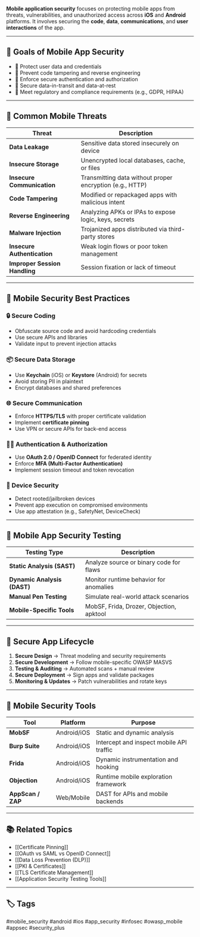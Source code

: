 **Mobile application security** focuses on protecting mobile apps from threats, vulnerabilities, and unauthorized access across **iOS** and **Android** platforms. It involves securing the **code**, **data**, **communications**, and **user interactions** of the app.

---

## 🎯 Goals of Mobile App Security

- 🔐 Protect user data and credentials
- 🧬 Prevent code tampering and reverse engineering
- 🧱 Enforce secure authentication and authorization
- 📡 Secure data-in-transit and data-at-rest
- 🧾 Meet regulatory and compliance requirements (e.g., GDPR, HIPAA)

---

## 🧱 Common Mobile Threats

| Threat                     | Description                                           |
|----------------------------|-------------------------------------------------------|
| **Data Leakage**           | Sensitive data stored insecurely on device            |
| **Insecure Storage**       | Unencrypted local databases, cache, or files          |
| **Insecure Communication** | Transmitting data without proper encryption (e.g., HTTP) |
| **Code Tampering**         | Modified or repackaged apps with malicious intent     |
| **Reverse Engineering**    | Analyzing APKs or IPAs to expose logic, keys, secrets |
| **Malware Injection**      | Trojanized apps distributed via third-party stores    |
| **Insecure Authentication**| Weak login flows or poor token management             |
| **Improper Session Handling** | Session fixation or lack of timeout                   |

---

## 🔐 Mobile Security Best Practices

### 🔒 Secure Coding

- Obfuscate source code and avoid hardcoding credentials
- Use secure APIs and libraries
- Validate input to prevent injection attacks

### 📦 Secure Data Storage

- Use **Keychain** (iOS) or **Keystore** (Android) for secrets
- Avoid storing PII in plaintext
- Encrypt databases and shared preferences

### 🌐 Secure Communication

- Enforce **HTTPS/TLS** with proper certificate validation
- Implement **certificate pinning**
- Use VPN or secure APIs for back-end access

### 🧑‍💻 Authentication & Authorization

- Use **OAuth 2.0 / OpenID Connect** for federated identity
- Enforce **MFA (Multi-Factor Authentication)**
- Implement session timeout and token revocation

### 🧬 Device Security

- Detect rooted/jailbroken devices
- Prevent app execution on compromised environments
- Use app attestation (e.g., SafetyNet, DeviceCheck)

---

## 📱 Mobile App Security Testing

| Testing Type       | Description                                   |
|--------------------|-----------------------------------------------|
| **Static Analysis (SAST)** | Analyze source or binary code for flaws     |
| **Dynamic Analysis (DAST)** | Monitor runtime behavior for anomalies     |
| **Manual Pen Testing**     | Simulate real-world attack scenarios        |
| **Mobile-Specific Tools**  | MobSF, Frida, Drozer, Objection, apktool    |

---

## 🔄 Secure App Lifecycle

1. **Secure Design** → Threat modeling and security requirements
2. **Secure Development** → Follow mobile-specific OWASP MASVS
3. **Testing & Auditing** → Automated scans + manual review
4. **Secure Deployment** → Sign apps and validate packages
5. **Monitoring & Updates** → Patch vulnerabilities and rotate keys

---

## 🧰 Mobile Security Tools

| Tool           | Platform     | Purpose                                    |
|----------------|--------------|--------------------------------------------|
| **MobSF**      | Android/iOS  | Static and dynamic analysis                |
| **Burp Suite** | Android/iOS  | Intercept and inspect mobile API traffic   |
| **Frida**      | Android/iOS  | Dynamic instrumentation and hooking        |
| **Objection**  | Android/iOS  | Runtime mobile exploration framework       |
| **AppScan / ZAP** | Web/Mobile | DAST for APIs and mobile backends          |

---

## 📚 Related Topics

- [[Certificate Pinning]]
- [[OAuth vs SAML vs OpenID Connect]]
- [[Data Loss Prevention (DLP)]]
- [[PKI & Certificates]]
- [[TLS Certificate Management]]
- [[Application Security Testing Tools]]

---

## 🏷 Tags

#mobile_security #android #ios #app_security #infosec #owasp_mobile #appsec #security_plus
